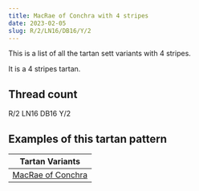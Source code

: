 ```yaml
---
title: MacRae of Conchra with 4 stripes
date: 2023-02-05
slug: R/2/LN16/DB16/Y/2
---
```

This is a list of all the tartan sett variants with 4 stripes.

It is a 4 stripes tartan.


## Thread count
R/2 LN16 DB16 Y/2

## Examples of this tartan pattern

| Tartan Variants |
|---------------|
| [MacRae of Conchra](/variants/r/2/ln16/db16/y/2-db102040-lne0e0e0-rc00000-yf0c000)||
